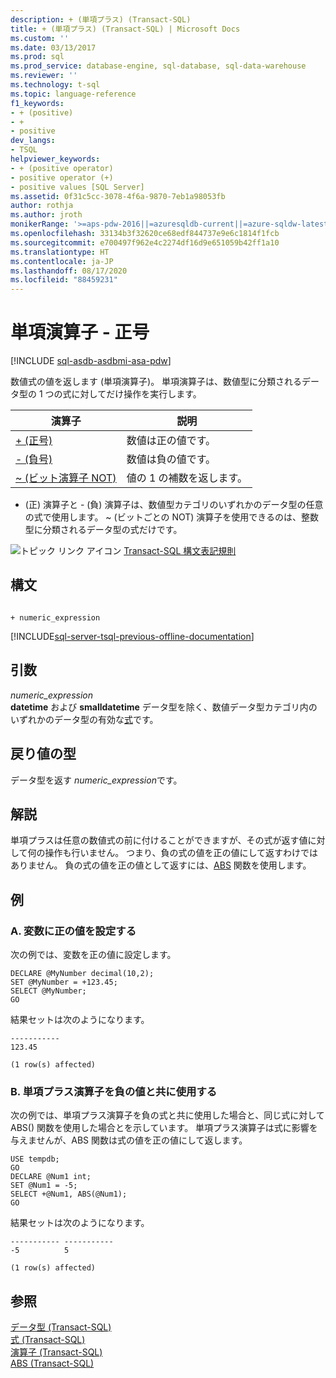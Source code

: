 ```yaml
---
description: + (単項プラス) (Transact-SQL)
title: + (単項プラス) (Transact-SQL) | Microsoft Docs
ms.custom: ''
ms.date: 03/13/2017
ms.prod: sql
ms.prod_service: database-engine, sql-database, sql-data-warehouse
ms.reviewer: ''
ms.technology: t-sql
ms.topic: language-reference
f1_keywords:
- + (positive)
- +
- positive
dev_langs:
- TSQL
helpviewer_keywords:
- + (positive operator)
- positive operator (+)
- positive values [SQL Server]
ms.assetid: 0f31c5cc-3078-4f6a-9870-7eb1a98053fb
author: rothja
ms.author: jroth
monikerRange: '>=aps-pdw-2016||=azuresqldb-current||=azure-sqldw-latest||>=sql-server-2016||=sqlallproducts-allversions||>=sql-server-linux-2017||=azuresqldb-mi-current'
ms.openlocfilehash: 33134b3f32620ce68edf844737e9e6c1814f1fcb
ms.sourcegitcommit: e700497f962e4c2274df16d9e651059b42ff1a10
ms.translationtype: HT
ms.contentlocale: ja-JP
ms.lasthandoff: 08/17/2020
ms.locfileid: "88459231"
---
```

# <a name="unary-operators---positive"></a>単項演算子 - 正号
[!INCLUDE [sql-asdb-asdbmi-asa-pdw](../../includes/applies-to-version/sql-asdb-asdbmi-asa.md)]

数値式の値を返します (単項演算子)。 単項演算子は、数値型に分類されるデータ型の 1 つの式に対してだけ操作を実行します。   
  
|演算子|説明|  
|--------------|-------------|  
|[+ (正号)](../../t-sql/language-elements/unary-operators-positive.md)|数値は正の値です。|  
|[- (負号)](../../t-sql/language-elements/unary-operators-negative.md)|数値は負の値です。|  
|[~ (ビット演算子 NOT)](../../t-sql/language-elements/bitwise-not-transact-sql.md)|値の 1 の補数を返します。|  
  
 + (正) 演算子と - (負) 演算子は、数値型カテゴリのいずれかのデータ型の任意の式で使用します。 ~ (ビットごとの NOT) 演算子を使用できるのは、整数型に分類されるデータ型の式だけです。  
  
 ![トピック リンク アイコン](../../database-engine/configure-windows/media/topic-link.gif "トピック リンク アイコン") [Transact-SQL 構文表記規則](../../t-sql/language-elements/transact-sql-syntax-conventions-transact-sql.md)  
  
## <a name="syntax"></a>構文  
  
```syntaxsql
  
+ numeric_expression  
```  
  
[!INCLUDE[sql-server-tsql-previous-offline-documentation](../../includes/sql-server-tsql-previous-offline-documentation.md)]

## <a name="arguments"></a>引数
 *numeric_expression*  
 **datetime** および **smalldatetime** データ型を除く、数値データ型カテゴリ内のいずれかのデータ型の有効な[式](../../t-sql/language-elements/expressions-transact-sql.md)です。  
  
## <a name="result-types"></a>戻り値の型  
 データ型を返す *numeric_expression*です。  
  
## <a name="remarks"></a>解説  
 単項プラスは任意の数値式の前に付けることができますが、その式が返す値に対して何の操作も行いません。 つまり、負の式の値を正の値にして返すわけではありません。 負の式の値を正の値として返すには、[ABS](../../t-sql/functions/abs-transact-sql.md) 関数を使用します。  
  
## <a name="examples"></a>例  
  
### <a name="a-setting-a-variable-to-a-positive-value"></a>A. 変数に正の値を設定する  
 次の例では、変数を正の値に設定します。  
  
```  
DECLARE @MyNumber decimal(10,2);  
SET @MyNumber = +123.45;  
SELECT @MyNumber;  
GO  
```  
  
 結果セットは次のようになります。  
  
```  
-----------   
123.45            
  
(1 row(s) affected)  
```  
  
### <a name="b-using-the-unary-plus-operator-with-a-negative-value"></a>B. 単項プラス演算子を負の値と共に使用する  
 次の例では、単項プラス演算子を負の式と共に使用した場合と、同じ式に対して ABS() 関数を使用した場合とを示しています。 単項プラス演算子は式に影響を与えませんが、ABS 関数は式の値を正の値にして返します。  
  
```  
USE tempdb;  
GO  
DECLARE @Num1 int;  
SET @Num1 = -5;  
SELECT +@Num1, ABS(@Num1);  
GO  
```  
  
 結果セットは次のようになります。  
  
```  
----------- -----------  
-5          5  
  
(1 row(s) affected)  
```  
  
## <a name="see-also"></a>参照  
 [データ型 &#40;Transact-SQL&#41;](../../t-sql/data-types/data-types-transact-sql.md)   
 [式 &#40;Transact-SQL&#41;](../../t-sql/language-elements/expressions-transact-sql.md)   
 [演算子 &#40;Transact-SQL&#41;](../../t-sql/language-elements/operators-transact-sql.md)   
 [ABS &#40;Transact-SQL&#41;](../../t-sql/functions/abs-transact-sql.md)  
  
  
